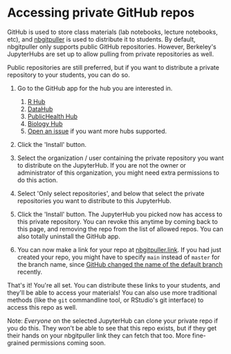 # Accessing private GitHub repos

GitHub is used to store class materials (lab notebooks, lecture notebooks, etc), and
[nbgitpuller](https://jupyterhub.github.io/nbgitpuller/) is used to distribute it
to students. By default, nbgitpuller only supports public GitHub repositories. However,
Berkeley's JupyterHubs are set up to allow pulling from private repositories
as well.

Public repositories are still preferred, but if you want to distribute a private repository
to your students, you can do so.

1. Go to the GitHub app for the hub you are interested in.

   1. [R Hub](https://github.com/apps/berkeley-r-hub-private-repo)
   2. [DataHub](https://github.com/apps/berkeley-datahub-private-repo)
   3. [PublicHealth Hub](https://github.com/apps/public-health-datahub-private-repo)
   4. [Biology Hub](https://github.com/apps/berkeley-biology-hub-private-repo)
   3. [Open an issue](https://github.com/berkeley-dsep-infra/datahub/issues) if you
      want more hubs supported.

2. Click the 'Install' button.

3. Select the organization / user containing the private repository you want to distribute
   on the JupyterHub. If you are not the owner or administrator of this organization, you might
   need extra permissions to do this action.

4. Select 'Only select repositories', and below that select the private repositories you want
   to distribute to this JupyterHub.

5. Click the 'Install' button. The JupyterHub you picked now has access to this private repository.
   You can revoke this anytime by coming back to this page, and removing the repo from the list of
   allowed repos. You can also totally uninstall the GitHub app.

6. You can now make a link for your repo at [nbgitpuller.link](http://nbgitpuller.link). If you had
   just created your repo, you might have to specify `main` instead of `master` for the branch
   name, since [GitHub changed the name of the default branch](https://github.com/github/renaming)
   recently.

That's it! You're all set. You can distribute these links to your students, and they'll be
able to access your materials! You can also use more traditional methods (like the `git` commandline
tool, or RStudio's git interface) to access this repo as well.

Note: *Everyone* on the selected JupyterHub can clone your private repo if you
do this. They won't be able to see that this repo exists, but if they get their
hands on your nbgitpuller link they can fetch that too. More fine-grained
permissions coming soon.
